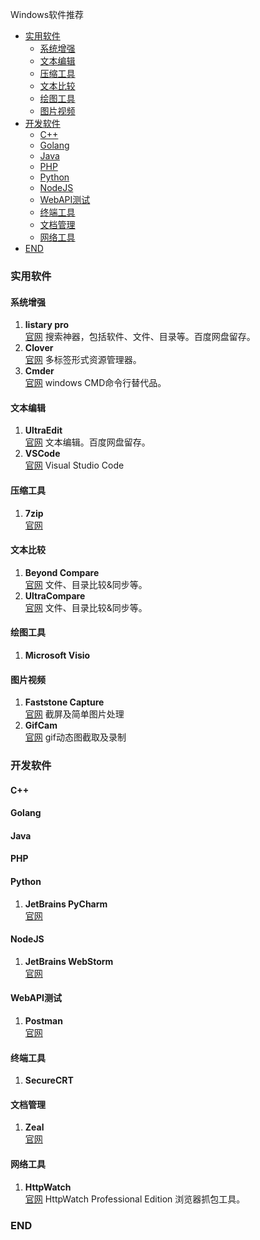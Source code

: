 Windows软件推荐  
- [实用软件](#%E5%AE%9E%E7%94%A8%E8%BD%AF%E4%BB%B6)
  - [系统增强](#%E7%B3%BB%E7%BB%9F%E5%A2%9E%E5%BC%BA)
  - [文本编辑](#%E6%96%87%E6%9C%AC%E7%BC%96%E8%BE%91)
  - [压缩工具](#%E5%8E%8B%E7%BC%A9%E5%B7%A5%E5%85%B7)
  - [文本比较](#%E6%96%87%E6%9C%AC%E6%AF%94%E8%BE%83)
  - [绘图工具](#%E7%BB%98%E5%9B%BE%E5%B7%A5%E5%85%B7)
  - [图片视频](#%E5%9B%BE%E7%89%87%E8%A7%86%E9%A2%91)
- [开发软件](#%E5%BC%80%E5%8F%91%E8%BD%AF%E4%BB%B6)
  - [C++](#c)
  - [Golang](#golang)
  - [Java](#java)
  - [PHP](#php)
  - [Python](#python)
  - [NodeJS](#nodejs)
  - [WebAPI测试](#webapi%E6%B5%8B%E8%AF%95)
  - [终端工具](#%E7%BB%88%E7%AB%AF%E5%B7%A5%E5%85%B7)
  - [文档管理](#%E6%96%87%E6%A1%A3%E7%AE%A1%E7%90%86)
  - [网络工具](#%E7%BD%91%E7%BB%9C%E5%B7%A5%E5%85%B7)
- [END](#end)

### 实用软件
#### 系统增强
  1. **listary pro**  
    [官网](https://www.listary.com/) 搜索神器，包括软件、文件、目录等。百度网盘留存。
  2. **Clover**  
    [官网](http://cn.ejie.me/) 多标签形式资源管理器。
  3. **Cmder**  
    [官网](http://cmder.net/) windows CMD命令行替代品。   
#### 文本编辑
  1. **UltraEdit**  
    [官网](https://www.ultraedit.com/) 文本编辑。百度网盘留存。
  2. **VSCode**  
    [官网](https://code.visualstudio.com/) Visual Studio Code 
#### 压缩工具
  1. **7zip**  
    [官网](https://www.7-zip.org/)
#### 文本比较
  1.  **Beyond Compare**  
    [官网](https://www.scootersoftware.com/) 文件、目录比较&同步等。
  2. **UltraCompare**  
    [官网](https://www.ultraedit.com/products/ultracompare/) 文件、目录比较&同步等。
#### 绘图工具
  1. **Microsoft Visio** 
#### 图片视频
  1. **Faststone Capture**  
    [官网](http://www.faststone.org/)  截屏及简单图片处理
  2. **GifCam**  
    [官网](http://blog.bahraniapps.com/gifcam/) gif动态图截取及录制 
### 开发软件
#### C++
#### Golang
#### Java
#### PHP
#### Python
  1. **JetBrains  PyCharm**   
    [官网](https://www.jetbrains.com/pycharm/) 
#### NodeJS
  1. **JetBrains WebStorm**  
    [官网](https://www.jetbrains.com/webstorm/)  
#### WebAPI测试
  1. **Postman**  
    [官网](https://www.getpostman.com/) 
#### 终端工具
  1. **SecureCRT**  
#### 文档管理
  1. **Zeal**  
    [官网](https://zealdocs.org/)
#### 网络工具
  1. **HttpWatch**   
    [官网](https://www.httpwatch.com/) HttpWatch Professional Edition 浏览器抓包工具。
### END